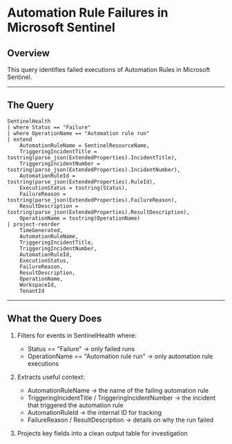 # Automation Rule Failures in Microsoft Sentinel

## Overview

This query identifies failed executions of Automation Rules in Microsoft Sentinel.

---

## The Query

```kusto
SentinelHealth
| where Status == "Failure"
| where OperationName == "Automation rule run"
| extend
    AutomationRuleName = SentinelResourceName,
    TriggeringIncidentTitle = tostring(parse_json(ExtendedProperties).IncidentTitle),
    TriggeringIncidentNumber = tostring(parse_json(ExtendedProperties).IncidentNumber),
    AutomationRuleId = tostring(parse_json(ExtendedProperties).RuleId),
    ExecutionStatus = tostring(Status),
    FailureReason = tostring(parse_json(ExtendedProperties).FailureReason),
    ResultDescription = tostring(parse_json(ExtendedProperties).ResultDescription),
    OperationName = tostring(OperationName)
| project-reorder
    TimeGenerated,
    AutomationRuleName,
    TriggeringIncidentTitle,
    TriggeringIncidentNumber,
    AutomationRuleId,
    ExecutionStatus,
    FailureReason,
    ResultDescription,
    OperationName,
    WorkspaceId,
    TenantId
```
---

## What the Query Does

1. Filters for events in SentinelHealth where:
   - Status == "Failure" → only failed runs  
   - OperationName == "Automation rule run" → only automation rule executions  

2. Extracts useful context:
   - AutomationRuleName → the name of the failing automation rule  
   - TriggeringIncidentTitle / TriggeringIncidentNumber → the incident that triggered the automation rule  
   - AutomationRuleId → the internal ID for tracking  
   - FailureReason / ResultDescription → details on why the run failed  

3. Projects key fields into a clean output table for investigation  
 
